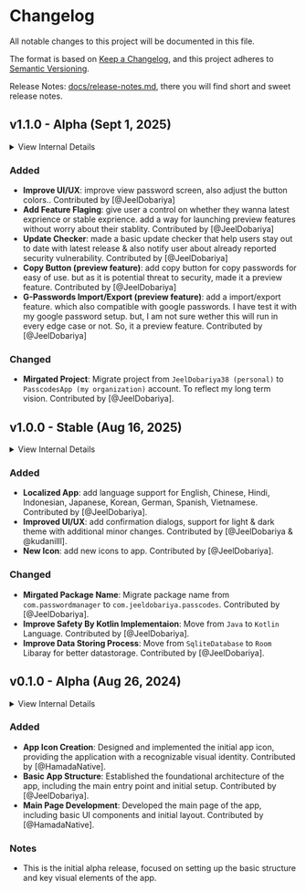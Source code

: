 # Changelog

All notable changes to this project will be documented in this file.

The format is based on [Keep a Changelog](https://keepachangelog.com/en/1.1.0/),
and this project adheres to [Semantic Versioning](https://semver.org/spec/v2.0.0.html).

Release Notes: [docs/release-notes.md](docs/release-notes.md), there you will find short and sweet release notes.


## v1.1.0 - Alpha (Sept 1, 2025)

<details>
  <summary>View Internal Details</summary>
  
  ```
  Pacakage Name = "com.jeeldobariya.passcodes"
  Min Android = 8.0 (API level 26)
  Max Android = 14 (API level 34)
  Version Code = 2
  Version Name = "v1.1.0-Alpha"
  Master Database Version = "v1"
  ```
</details>


### Added

- **Improve UI/UX**: improve view password screen, also adjust the button colors.. Contributed by [@JeelDobariya]
- **Add Feature Flaging**: give user a control on whether they wanna latest exprience or stable exprience. add a way for launching preview features without worry about their stablity. Contributed by [@JeelDobariya]
- **Update Checker**: made a basic update checker that help users stay out to date with latest release & also notify user about already reported security vulnerability. Contributed by [@JeelDobariya]
- **Copy Button (preview feature)**: add copy button for copy passwords for easy of use. but as it is potential threat to security, made it a preview feature. Contributed by [@JeelDobariya]
- **G-Passwords Import/Export (preview feature)**: add a import/export feature. which also compatible with google passwords. I have test it with my google password setup. but, I am not sure wether this will run in every edge case or not. So, it a preview feature. Contributed by [@JeelDobariya]

### Changed

- **Mirgated Project**: Migrate project from `JeelDobariya38 (personal)` to `PasscodesApp (my organization)` account. To reflect my long term vision. Contributed by [@JeelDobariya].

## v1.0.0 - Stable (Aug 16, 2025)

<details>
  <summary>View Internal Details</summary>
  
  ```
  Pacakage Name = "com.jeeldobariya.passcodes"
  Min Android = 8.0 (API level 26)
  Max Android = 14 (API level 34)
  Version Code = 1
  Version Name = "v1.0.0-Stable"
  Master Database Version = "v1"
  ```
</details>

### Added

- **Localized App**: add language support for English, Chinese, Hindi, Indonesian, Japanese, Korean, German, Spanish, Vietnamese. Contributed by [@JeelDobariya].
- **Improved UI/UX**: add confirmation dialogs, support for light & dark theme with additional minor changes. Contributed by [@JeelDobariya & @kudanilll].
- **New Icon**: add new icons to app. Contributed by [@JeelDobariya].

### Changed

- **Mirgated Package Name**: Migrate package name from `com.passwordmanager` to `com.jeeldobariya.passcodes`. Contributed by [@JeelDobariya].
- **Improve Safety By Kotlin Implementaion**: Move from `Java` to `Kotlin` Language. Contributed by [@JeelDobariya].
- **Improve Data Storing Process**: Move from `SqliteDatabase` to `Room` Libaray for better datastorage. Contributed by [@JeelDobariya].

## v0.1.0 - Alpha (Aug 26, 2024)

<details>
  <summary>View Internal Details</summary>
  
  ```
  Pacakage Name = "com.passwordmanager"
  Min Android = 8.0 (API level 26)
  Max Android = 13 (API level 33)
  Version Code = 1
  Version Name = "0.1.0-Alpha"
  Master Database Version = "v1"
  ```
</details>

### Added

- **App Icon Creation**: Designed and implemented the initial app icon, providing the application with a recognizable visual identity. Contributed by [@HamadaNative].
- **Basic App Structure**: Established the foundational architecture of the app, including the main entry point and initial setup. Contributed by [@JeelDobariya].
- **Main Page Development**: Developed the main page of the app, including basic UI components and initial layout. Contributed by [@HamadaNative].

### Notes

- This is the initial alpha release, focused on setting up the basic structure and key visual elements of the app.
